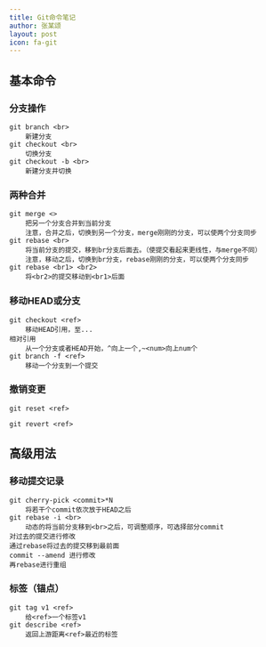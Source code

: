 ```yaml
---
title: Git命令笔记
author: 张某颂
layout: post
icon: fa-git
---
```


## 基本命令

### 分支操作

```
git branch <br>
    新建分支
git checkout <br>
    切换分支
git checkout -b <br>
    新建分支并切换
```

### 两种合并

```
git merge <>
    把另一个分支合并到当前分支
    注意，合并之后，切换到另一个分支，merge刚刚的分支，可以使两个分支同步
git rebase <br>
    将当前分支的提交，移到br分支后面去。（使提交看起来更线性，与merge不同）
    注意，移动之后，切换到br分支，rebase刚刚的分支，可以使两个分支同步
git rebase <br1> <br2>
    将<br2>的提交移动到<br1>后面
```


### 移动HEAD或分支


```
git checkout <ref>
    移动HEAD引用，至...
相对引用
    从一个分支或者HEAD开始，^向上一个,~<num>向上num个
git branch -f <ref>
    移动一个分支到一个提交
```


### 撤销变更
```
git reset <ref>

git revert <ref>
```


## 高级用法

### 移动提交记录


```
git cherry-pick <commit>*N
    将若干个commit依次放于HEAD之后
git rebase -i <br>
    动态的将当前分支移到<br>之后，可调整顺序，可选择部分commit
对过去的提交进行修改
通过rebase将过去的提交移到最前面
commit --amend 进行修改
再rebase进行重组
```

### 标签（锚点）


```
git tag v1 <ref>
    给<ref>一个标签v1
git describe <ref>
    返回上游距离<ref>最近的标签
```

